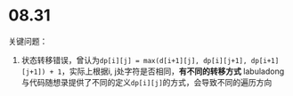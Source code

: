 # 08.31
关键问题：
1. 状态转移错误，曾认为`dp[i][j] = max(d[i+1][j], dp[i][j+1], dp[i+1][j+1]) + 1`，实际上根据i, j处字符是否相同，**有不同的转移方式**
labuladong与代码随想录提供了不同的定义`dp[i][j]`的方式，会导致不同的遍历方向